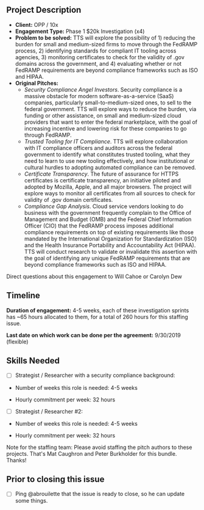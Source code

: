 ## Project Description

* **Client:** OPP / 10x
* **Engagement Type:** Phase 1 $20k Investigation (x4)
* **Problem to be solved:** TTS will explore the possibility of 1) reducing the burden for small and medium-sized firms to move through the FedRAMP process, 2) identifying standards for compliant IT tooling across agencies, 3) monitoring certificates to check for the validity of .gov domains across the government, and 4) evaluating whether or not FedRAMP requirements are beyond compliance frameworks such as ISO and HIPAA.
* **Original Pitches:**
  * *Security Compliance Angel Investors*. Security compliance is a massive obstacle for modern software-as-a-service (SaaS) companies, particularly small-to-medium-sized ones, to sell to the federal government. TTS will explore ways to reduce the burden, via funding or other assistance, on small and medium-sized cloud providers that want to enter the federal marketplace, with the goal of increasing incentive and lowering risk for these companies to go through FedRAMP.
  * *Trusted Tooling for IT Compliance*. TTS will explore collaboration with IT compliance officers and auditors across the federal government to identify what constitutes trusted tooling, what they need to learn to use new tooling effectively, and how institutional or cultural hurdles to adopting automated compliance can be removed.
  * *Certificate Transparency*. The future of assurance for HTTPS certificates is certificate transparency, an initiative piloted and adopted by Mozilla, Apple, and all major browsers. The project will explore ways to monitor all certificates from all sources to check for validity of .gov domain certificates. 
  * *Compliance Gap Analysis*. Cloud service vendors looking to do business with the government frequently complain to the Office of Management and Budget (OMB) and the Federal Chief Information Officer (CIO) that the FedRAMP process imposes additional compliance requirements on top of existing requirements like those mandated by the International Organization for Standardization (ISO) and the Health Insurance Portability and Accountability Act (HIPAA). TTS will conduct research to validate or invalidate this assertion with the goal of identifying any unique FedRAMP requirements that are beyond compliance frameworks such as ISO and HIPAA.

Direct questions about this engagement to Will Cahoe or Carolyn Dew

## Timeline

**Duration of engagement:** 4-5 weeks, each of these investigation sprints has ~65 hours allocated to them, for a total of 260 hours for this staffing issue.

**Last date on which work can be done per the agreement:** 9/30/2019 (flexible)

## Skills Needed

- [ ] Strategist / Researcher with a security compliance background: 

* Number of weeks this role is needed: 4-5 weeks

* Hourly commitment per week: 32 hours

- [ ] Strategist / Researcher #2: 

* Number of weeks this role is needed: 4-5 weeks

* Hourly commitment per week: 32 hours

Note for the staffing team: Please avoid staffing the pitch authors to these projects. That's Mat Caughron and Peter Burkholder for this bundle. Thanks!

## Prior to closing this issue

- [ ] Ping @abrouilette that the issue is ready to close, so he can update some things.
